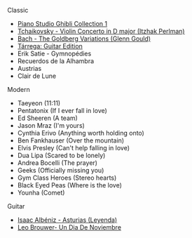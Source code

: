 
Classic
- [Piano Studio Ghibli Collection 1](https://www.youtube.com/watch?v=HGl75kurxok)
- [Tchaikovsky - Violin Concerto in D major (Itzhak Perlman)](https://www.youtube.com/watch?v=QCKL95HAdQ8)
- [Bach - The Goldberg Variations (Glenn Gould)](https://www.youtube.com/watch?v=Ah392lnFHxM)
- [Tárrega: Guitar Edition](https://www.youtube.com/watch?v=weQz5tGEKwE)
- Erik Satie - Gymnopédies
- Recuerdos de la Alhambra
- Austrias
- Clair de Lune

Modern
- Taeyeon (11:11)
- Pentatonix (If I ever fall in love)
- Ed Sheeren (A team)
- Jason Mraz (I'm yours)
- Cynthia Erivo (Anything worth holding onto)
- Ben Fankhauser (Over the mountain)
- Elvis Presley (Can't help falling in love)
- Dua Lipa (Scared to be lonely)
- Andrea Bocelli (The prayer)
- Geeks (Officially missing you)
- Gym Class Heroes (Stereo hearts)
- Black Eyed Peas (Where is the love)
- Younha (Comet)

Guitar
- [Isaac Albéniz - Asturias (Leyenda)](https://www.songsterr.com/a/wsa/isaac-albeniz-asturias-leyenda-tab-s23643)
- [Leo Brouwer- Un Dia De Noviembre](https://www.songsterr.com/a/wsa/leo-brouwer-un-dia-de-noviembre-tab-s3376t0)
